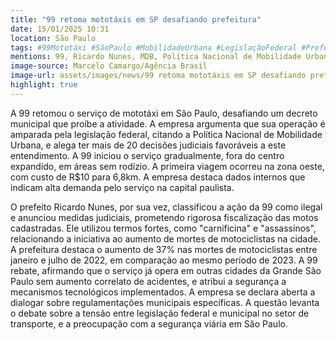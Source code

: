 ```yaml
---
title: "99 retoma mototáxis em SP desafiando prefeitura"
date: 15/01/2025 10:31
location: São Paulo
tags: #99Mototáxi #SãoPaulo #MobilidadeUrbana #LegislaçãoFederal #PrefeituraSP #RicardoNunes #TransporteSP #AcidentesMoto #SegurançaViária #DebateUrbano #abc360noticias
mentions: 99, Ricardo Nunes, MDB, Política Nacional de Mobilidade Urbana (Lei Federal 12.587/2012), Supremo Tribunal Federal, Uber Moto, Osasco Plaza Shopping, Rio Pequeno, São Paulo.
image-source: Marcelo Camargo/Agência Brasil
image-url: assets/images/news/99 retoma mototáxis em SP desafiando prefeitura.jpg
highlight: true
---
```


A 99 retomou o serviço de mototáxi em São Paulo, desafiando um decreto municipal que proíbe a atividade. A empresa argumenta que sua operação é amparada pela legislação federal, citando a Política Nacional de Mobilidade Urbana, e alega ter mais de 20 decisões judiciais favoráveis a este entendimento.  A 99 iniciou o serviço gradualmente, fora do centro expandido, em áreas sem rodízio.  A primeira viagem ocorreu na zona oeste, com custo de R$10 para 6,8km. A empresa destaca dados internos que indicam alta demanda pelo serviço na capital paulista.

O prefeito Ricardo Nunes, por sua vez, classificou a ação da 99 como ilegal e anunciou medidas judiciais, prometendo rigorosa fiscalização das motos cadastradas.  Ele utilizou termos fortes, como "carnificina" e "assassinos", relacionando a iniciativa ao aumento de mortes de motociclistas na cidade. A prefeitura destaca o aumento de 37% nas mortes de motociclistas entre janeiro e julho de 2022, em comparação ao mesmo período de 2023.  A 99 rebate, afirmando que o serviço já opera em outras cidades da Grande São Paulo sem aumento correlato de acidentes,  e atribui a segurança a mecanismos tecnológicos implementados. A empresa se declara aberta a dialogar sobre regulamentações municipais específicas.  A questão levanta o debate sobre a tensão entre legislação federal e municipal no setor de transporte, e a preocupação com a segurança viária em São Paulo.

